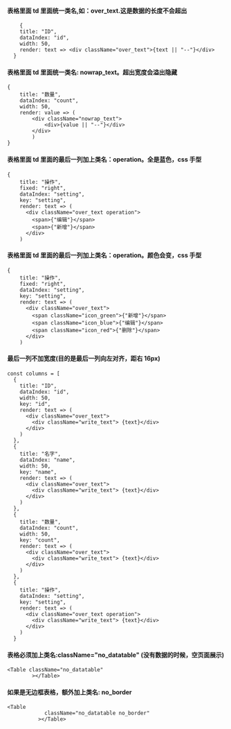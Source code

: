#### 表格里面 td 里面统一类名,如：over_text.这是数据的长度不会超出

```#
    {
    title: "ID",
    dataIndex: "id",
    width: 50,
    render: text => <div className="over_text">{text || "--"}</div>
  }
```

#### 表格里面 td 里面统一类名: nowrap_text。超出宽度会溢出隐藏

```#
{
    title: "数量",
    dataIndex: "count",
    width: 50,
    render: value => (
        <div className="nowrap_text">
            <div>{value || "--"}</div>
        </div>
        )
}
```

#### 表格里面 td 里面的最后一列加上类名：operation。全是蓝色，css 手型

```#
{
    title: "操作",
    fixed: "right",
    dataIndex: "setting",
    key: "setting",
    render: text => (
      <div className="over_text operation">
        <span>{"编辑"}</span>
        <span>{"新增"}</span>
      </div>
    )
```

#### 表格里面 td 里面的最后一列加上类名：operation。颜色会变，css 手型

```#
{
    title: "操作",
    fixed: "right",
    dataIndex: "setting",
    key: "setting",
    render: text => (
      <div className="over_text">
        <span className="icon_green">{"新增"}</span>
        <span className="icon_blue">{"编辑"}</span>
        <span className="icon_red">{"删除"}</span>
      </div>
    )
```

#### 最后一列不加宽度(目的是最后一列向左对齐，距右 16px)

```#
const columns = [
  {
    title: "ID",
    dataIndex: "id",
    width: 50,
    key: "id",
    render: text => (
      <div className="over_text">
        <div className="write_text"> {text}</div>
      </div>
    )
  },
  {
    title: "名字",
    dataIndex: "name",
    width: 50,
    key: "name",
    render: text => (
      <div className="over_text">
        <div className="write_text"> {text}</div>
      </div>
    )
  },
  {
    title: "数量",
    dataIndex: "count",
    width: 50,
    key: "count",
    render: text => (
      <div className="over_text">
        <div className="write_text"> {text}</div>
      </div>
    )
  },
  {
    title: "操作",
    dataIndex: "setting",
    key: "setting",
    render: text => (
      <div className="over_text operation">
        <div className="write_text"> {text}</div>
      </div>
    )
  }
```

#### 表格必须加上类名:className="no_datatable" (没有数据的时候，空页面展示)

```#
<Table className="no_datatable"
        ></Table>
```

#### 如果是无边框表格，额外加上类名: no_border

```#
<Table
            className="no_datatable no_border"
          ></Table>
```
